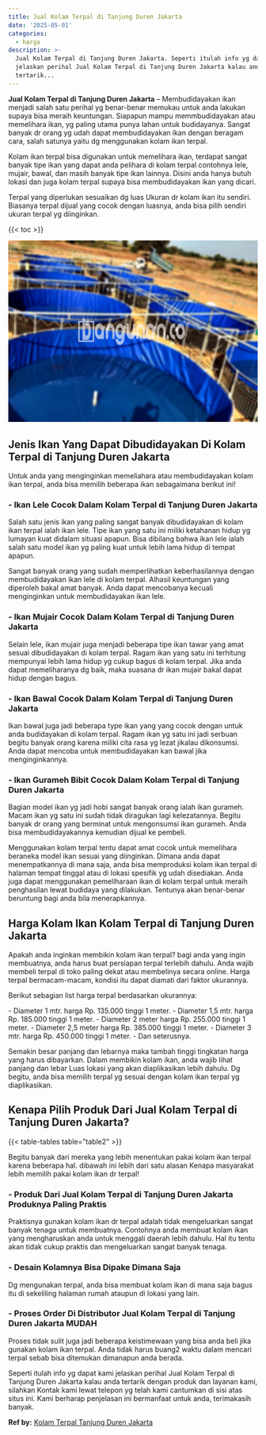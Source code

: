 ```yaml
---
title: Jual Kolam Terpal di Tanjung Duren Jakarta
date: '2025-05-01'
categories:
  - harga
description: >-
  Jual Kolam Terpal di Tanjung Duren Jakarta. Seperti itulah info yg dapat kami
  jelaskan perihal Jual Kolam Terpal di Tanjung Duren Jakarta kalau anda
  tertarik...
---
```


**Jual Kolam Terpal di Tanjung Duren Jakarta** – Membudidayakan ikan menjadi salah satu perihal yg benar-benar memukau untuk anda lakukan supaya bisa meraih keuntungan. Siapapun mampu memmbudidayakan atau memelihara ikan, yg paling utama punya lahan untuk budidayanya. Sangat banyak dr orang yg udah dapat membudidayakan ikan dengan beragam cara, salah satunya yaitu dg menggunakan kolam ikan terpal.

Kolam ikan terpal bisa digunakan untuk memelihara ikan, terdapat sangat banyak tipe ikan yang dapat anda pelihara di kolam terpal contohnya lele, mujair, bawal, dan masih banyak tipe ikan lainnya. Disini anda hanya butuh lokasi dan juga kolam terpal supaya bisa membudidayakan ikan yang dicari.

Terpal yang diperlukan sesuaikan dg luas Ukuran dr kolam ikan itu sendiri. Biasanya terpal dijual yang cocok dengan luasnya, anda bisa pilih sendiri ukuran terpal yg diinginkan.

{{< toc >}}

![Jual Kolam Terpal di Tanjung Duren Jakarta](/images/jual-kolam-terpal-02.png)

## Jenis Ikan Yang Dapat Dibudidayakan Di Kolam Terpal di Tanjung Duren Jakarta

Untuk anda yang menginginkan memeliahara atau membudidayakan kolam ikan terpal, anda bisa memilih beberapa ikan sebagaimana berikut ini!

### \- Ikan Lele Cocok Dalam Kolam Terpal di Tanjung Duren Jakarta

Salah satu jenis ikan yang paling sangat banyak dibudidayakan di kolam ikan terpal ialah ikan lele. Tipe ikan yang satu ini miliki ketahanan hidup yg lumayan kuat didalam situasi apapun. Bisa dibilang bahwa ikan lele ialah salah satu model ikan yg paling kuat untuk lebih lama hidup di tempat apapun.

Sangat banyak orang yang sudah memperlihatkan keberhasilannya dengan membudidayakan ikan lele di kolam terpal. Alhasil keuntungan yang diperoleh bakal amat banyak. Anda dapat mencobanya kecuali menginginkan untuk membudidayakan ikan lele.

### \- Ikan Mujair Cocok Dalam Kolam Terpal di Tanjung Duren Jakarta

Selain lele, ikan mujair juga menjadi beberapa tipe ikan tawar yang amat sesuai dibudidayakan di kolam terpal. Ragam ikan yang satu ini terhitung mempunyai lebih lama hidup yg cukup bagus di kolam terpal. Jika anda dapat memeliharanya dg baik, maka suasana dr ikan mujair bakal dapat hidup dengan bagus.

### \- Ikan Bawal Cocok Dalam Kolam Terpal di Tanjung Duren Jakarta

Ikan bawal juga jadi beberapa type ikan yang yang cocok dengan untuk anda budidayakan di kolam terpal. Ragam ikan yg satu ini jadi serbuan begitu banyak orang karena miliki cita rasa yg lezat jikalau dikonsumsi. Anda dapat mencoba untuk membudidayakan kan bawal jika menginginkannya.

### \- Ikan Gurameh Bibit Cocok Dalam Kolam Terpal di Tanjung Duren Jakarta

Bagian model ikan yg jadi hobi sangat banyak orang ialah ikan gurameh. Macam ikan yg satu ini sudah tidak diragukan lagi kelezatannya. Begitu banyak dr orang yang berminat untuk mengonsumsi ikan gurameh. Anda bisa membudidayakannya kemudian dijual ke pembeli.

Menggunakan kolam terpal tentu dapat amat cocok untuk memelihara beraneka model ikan sesuai yang diinginkan. Dimana anda dapat menempatkannya di mana saja, anda bisa memproduksi kolam ikan terpal di halaman tempat tinggal atau di lokasi spesifik yg udah disediakan. Anda juga dapat menggunakan pemeliharaan ikan di kolam terpal untuk meraih penghasilan lewat budidaya yang dilakukan. Tentunya akan benar-benar beruntung bagi anda bila menerapkannya.

## Harga Kolam Ikan Kolam Terpal di Tanjung Duren Jakarta

Apakah anda inginkan membikin kolam ikan terpal? bagi anda yang ingin membuatnya, anda harus buat persiapan terpal terlebih dahulu. Anda wajib membeli terpal di toko paling dekat atau membelinya secara online. Harga terpal bermacam-macam, kondisi itu dapat diamati dari faktor ukurannya.

Berikut sebagian list harga terpal berdasarkan ukurannya:

\- Diameter 1 mtr. harga Rp. 135.000 tinggi 1 meter. - Diameter 1,5 mtr. harga Rp. 185.000 tinggi 1 meter. - Diameter 2 meter harga Rp. 255.000 tinggi 1 meter. - Diameter 2,5 meter harga Rp. 385.000 tinggi 1 meter. - Diameter 3 mtr. harga Rp. 450.000 tinggi 1 meter. - Dan seterusnya.

Semakin besar panjang dan lebarnya maka tambah tinggi tingkatan harga yang harus dibayarkan. Dalam membikin kolam ikan, anda wajib lihat panjang dan lebar Luas lokasi yang akan diaplikasikan lebih dahulu. Dg begitu, anda bisa memilih terpal yg sesuai dengan kolam ikan terpal yg diaplikasikan.

## Kenapa Pilih Produk Dari Jual Kolam Terpal di Tanjung Duren Jakarta?

{{< table-tables table="table2" >}}

Begitu banyak dari mereka yang lebih menentukan pakai kolam ikan terpal karena beberapa hal. dibawah ini lebih dari satu alasan Kenapa masyarakat lebih memilih pakai kolam ikan dr terpal!

### \- Produk Dari Jual Kolam Terpal di Tanjung Duren Jakarta Produknya Paling Praktis

Praktisnya gunakan kolam ikan dr terpal adalah tidak mengeluarkan sangat banyak tenaga untuk membuatnya. Contohnya anda membuat kolam ikan yang mengharuskan anda untuk menggali daerah lebih dahulu. Hal itu tentu akan tidak cukup praktis dan mengeluarkan sangat banyak tenaga.

### \- Desain Kolamnya Bisa Dipake Dimana Saja

Dg mengunakan terpal, anda bisa membuat kolam ikan di mana saja bagus itu di sekeliling halaman rumah ataupun di lokasi yang lain.

### \- Proses Order Di Distributor Jual Kolam Terpal di Tanjung Duren Jakarta MUDAH

Proses tidak sulit juga jadi beberapa keistimewaan yang bisa anda beli jika gunakan kolam ikan terpal. Anda tidak harus buang2 waktu dalam mencari terpal sebab bisa ditemukan dimanapun anda berada.

Seperti itulah info yg dapat kami jelaskan perihal Jual Kolam Terpal di Tanjung Duren Jakarta kalau anda tertarik dengan produk dan layanan kami, silahkan Kontak kami lewat telepon yg telah kami cantumkan di sisi atas situs ini. Kami berharap penjelasan ini bermanfaat untuk anda, terimakasih banyak.

**Ref by:** [Kolam Terpal Tanjung Duren Jakarta](https://id.wikipedia.org/wiki/Kolam)
